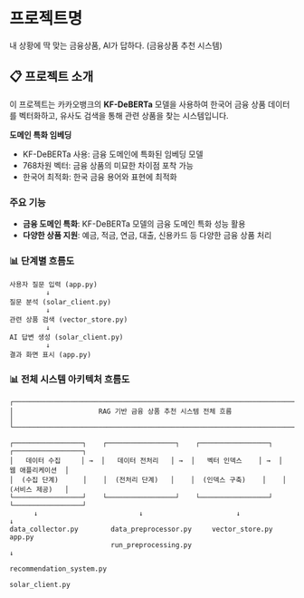 # 프로젝트명
내 상황에 딱 맞는 금융상품, AI가 답하다. (금융상품 추천 시스템)

## 📋 프로젝트 소개
이 프로젝트는 카카오뱅크의 **KF-DeBERTa** 모델을 사용하여 한국어 금융 상품 데이터를 벡터화하고, 유사도 검색을 통해 관련 상품을 찾는 시스템입니다.

**도메인 특화 임베딩**
* KF-DeBERTa 사용: 금융 도메인에 특화된 임베딩 모델
* 768차원 벡터: 금융 상품의 미묘한 차이점 포착 가능
* 한국어 최적화: 한국 금융 용어와 표현에 최적화

### 주요 기능
- **금융 도메인 특화**: KF-DeBERTa 모델의 금융 도메인 특화 성능 활용
- **다양한 상품 지원**: 예금, 적금, 연금, 대출, 신용카드 등 다양한 금융 상품 처리

### 📊 단계별 흐름도
```
사용자 질문 입력 (app.py)
         ↓
질문 분석 (solar_client.py)
         ↓
관련 상품 검색 (vector_store.py)
         ↓
AI 답변 생성 (solar_client.py)
         ↓
결과 화면 표시 (app.py)
```





### 📊 전체 시스템 아키텍처 흐름도
```
┌─────────────────────────────────────────────────────────────────────────────────┐
│                     RAG 기반 금융 상품 추천 시스템 전체 흐름                         │
└─────────────────────────────────────────────────────────────────────────────────┘

┌─────────────────┐    ┌─────────────────┐    ┌─────────────────┐    ┌─────────────────┐
│   데이터 수집     │ →  │   데이터 전처리   │ →  │   벡터 인덱스    │ →  │   웹 애플리케이션  │
│  (수집 단계)      │    │  (전처리 단계)   │    │  (인덱스 구축)    │    │  (서비스 제공)   │
└─────────────────┘    └─────────────────┘    └─────────────────┘    └─────────────────┘
      ↓                         ↓                       ↓                      ↓
data_collector.py        data_preprocessor.py     vector_store.py           app.py
                         run_preprocessing.py                                   ↓
                                                                      recommendation_system.py
                                                                      solar_client.py
```

